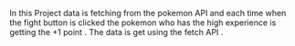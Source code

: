 In this Project data is fetching from the pokemon API and each time when the fight button is clicked the pokemon who has the high experience is getting the +1 point .
The data is get using the fetch API .
